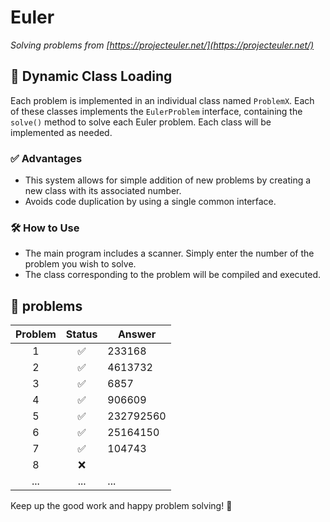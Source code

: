 # Euler

_Solving problems from [https://projecteuler.net/](https://projecteuler.net/)_

## 🔌 Dynamic Class Loading

Each problem is implemented in an individual class named `ProblemX`. Each of these classes implements the `EulerProblem` interface, containing the `solve()` method to solve each Euler problem. Each class will be implemented as needed.

### ✅ Advantages

-   This system allows for simple addition of new problems by creating a new class with its associated number.
-   Avoids code duplication by using a single common interface.

### 🛠️ How to Use

-   The main program includes a scanner. Simply enter the number of the problem you wish to solve.
-   The class corresponding to the problem will be compiled and executed.

## 🧠 problems

| Problem | Status | Answer  |
|:-------:|:------:| ------- |
|    1    |   ✅   | 233168  |
|    2    |   ✅   | 4613732 |
|    3    |   ✅   | 6857    |
|    4    |   ✅   | 906609  |
|    5    |   ✅   |232792560 |
|    6    |   ✅   |25164150 |
|    7    |   ✅   |  104743 |
|    8    |   ❌   |         |
|   ...   |  ...   | ...     | 

Keep up the good work and happy problem solving! 🚀 
